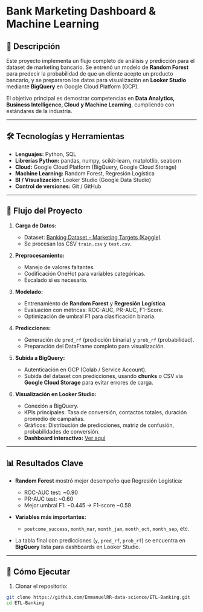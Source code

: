 # Bank Marketing Dashboard & Machine Learning

## 📌 Descripción
Este proyecto implementa un flujo completo de análisis y predicción para el dataset de marketing bancario. Se entrenó un modelo de **Random Forest** para predecir la probabilidad de que un cliente acepte un producto bancario, y se prepararon los datos para visualización en **Looker Studio** mediante **BigQuery** en Google Cloud Platform (GCP).

El objetivo principal es demostrar competencias en **Data Analytics, Business Intelligence, Cloud y Machine Learning**, cumpliendo con estándares de la industria.

---

## 🛠 Tecnologías y Herramientas
- **Lenguajes:** Python, SQL  
- **Librerías Python:** pandas, numpy, scikit-learn, matplotlib, seaborn  
- **Cloud:** Google Cloud Platform (BigQuery, Google Cloud Storage)  
- **Machine Learning:** Random Forest, Regresión Logística  
- **BI / Visualización:** Looker Studio (Google Data Studio)  
- **Control de versiones:** Git / GitHub  

---

## 🔹 Flujo del Proyecto

1. **Carga de Datos:**  
   - Dataset: [Banking Dataset - Marketing Targets (Kaggle)](https://www.kaggle.com/uciml/bank-marketing)
   - Se procesan los CSV `train.csv` y `test.csv`.

2. **Preprocesamiento:**  
   - Manejo de valores faltantes.  
   - Codificación OneHot para variables categóricas.  
   - Escalado si es necesario.

3. **Modelado:**  
   - Entrenamiento de **Random Forest** y **Regresión Logística**.  
   - Evaluación con métricas: ROC-AUC, PR-AUC, F1-Score.  
   - Optimización de umbral F1 para clasificación binaria.

4. **Predicciones:**  
   - Generación de `pred_rf` (predicción binaria) y `prob_rf` (probabilidad).  
   - Preparación del DataFrame completo para visualización.

5. **Subida a BigQuery:**  
   - Autenticación en GCP (Colab / Service Account).  
   - Subida del dataset con predicciones, usando **chunks** o CSV vía **Google Cloud Storage** para evitar errores de carga.

6. **Visualización en Looker Studio:**  
   - Conexión a BigQuery.  
   - KPIs principales: Tasa de conversión, contactos totales, duración promedio de campañas.  
   - Gráficos: Distribución de predicciones, matriz de confusión, probabilidades de conversión.  
   - **Dashboard interactivo:** [Ver aquí](https://lookerstudio.google.com/s/iW8KHb9WLew)

---

## 📊 Resultados Clave

- **Random Forest** mostró mejor desempeño que Regresión Logística:
  - ROC-AUC test: ~0.90  
  - PR-AUC test: ~0.60  
  - Mejor umbral F1: ~0.445 → F1-score ~0.59  

- **Variables más importantes:**
  - `poutcome_success`, `month_mar`, `month_jan`, `month_oct`, `month_sep`, etc.

- La tabla final con predicciones (`y`, `pred_rf`, `prob_rf`) se encuentra en **BigQuery** lista para dashboards en Looker Studio.

---

## 📌 Cómo Ejecutar

1. Clonar el repositorio:
```bash
git clone https://github.com/EmmanuelRR-data-science/ETL-Banking.git
cd ETL-Banking


